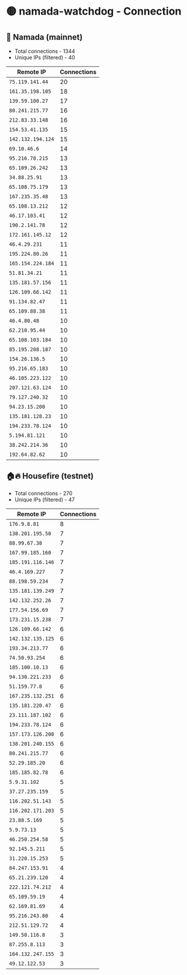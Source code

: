 # 🟡 namada-watchdog - Connection

## 🚀 Namada (mainnet)
- Total connections - 1344
- Unique IPs (filtered) - 40

| Remote IP | Connections |
|-----------|-------------|
| `75.119.141.44` | 20 |
| `161.35.198.105` | 18 |
| `139.59.100.27` | 17 |
| `80.241.215.77` | 16 |
| `212.83.33.148` | 16 |
| `154.53.41.135` | 15 |
| `142.132.194.124` | 15 |
| `69.10.46.6` | 14 |
| `95.216.78.215` | 13 |
| `65.109.26.242` | 13 |
| `34.88.25.91` | 13 |
| `65.108.75.179` | 13 |
| `167.235.35.48` | 13 |
| `65.108.13.212` | 12 |
| `46.17.103.41` | 12 |
| `190.2.141.78` | 12 |
| `172.161.145.12` | 12 |
| `46.4.29.231` | 11 |
| `195.224.80.26` | 11 |
| `165.154.224.184` | 11 |
| `51.81.34.21` | 11 |
| `135.181.57.156` | 11 |
| `126.109.66.142` | 11 |
| `91.134.82.47` | 11 |
| `65.109.88.38` | 11 |
| `46.4.80.48` | 10 |
| `62.210.95.44` | 10 |
| `65.108.103.184` | 10 |
| `85.195.208.187` | 10 |
| `154.26.136.5` | 10 |
| `95.216.65.183` | 10 |
| `46.105.223.122` | 10 |
| `207.121.63.124` | 10 |
| `79.127.240.32` | 10 |
| `94.23.15.200` | 10 |
| `135.181.128.23` | 10 |
| `194.233.78.124` | 10 |
| `5.194.81.121` | 10 |
| `38.242.214.36` | 10 |
| `192.64.82.62` | 10 |

## 🏠🔥 Housefire (testnet)

- Total connections - 270
- Unique IPs (filtered) - 47

| Remote IP | Connections |
|-----------|-------------|
| `176.9.8.81` | 8 |
| `138.201.195.50` | 7 |
| `88.99.67.38` | 7 |
| `167.99.185.160` | 7 |
| `185.191.116.146` | 7 |
| `46.4.169.227` | 7 |
| `88.198.59.234` | 7 |
| `135.181.139.249` | 7 |
| `142.132.252.26` | 7 |
| `177.54.156.69` | 7 |
| `173.231.15.238` | 7 |
| `126.109.66.142` | 6 |
| `142.132.135.125` | 6 |
| `193.34.213.77` | 6 |
| `74.50.93.254` | 6 |
| `185.100.10.13` | 6 |
| `94.130.221.233` | 6 |
| `51.159.77.8` | 6 |
| `167.235.132.251` | 6 |
| `135.181.220.47` | 6 |
| `23.111.187.102` | 6 |
| `194.233.78.124` | 6 |
| `157.173.126.208` | 6 |
| `138.201.240.155` | 6 |
| `80.241.215.77` | 6 |
| `52.29.185.20` | 6 |
| `185.185.82.78` | 6 |
| `5.9.31.102` | 5 |
| `37.27.235.159` | 5 |
| `116.202.51.143` | 5 |
| `116.202.171.203` | 5 |
| `23.88.5.169` | 5 |
| `5.9.73.13` | 5 |
| `46.250.254.58` | 5 |
| `92.145.5.211` | 5 |
| `31.220.15.253` | 5 |
| `84.247.153.91` | 4 |
| `65.21.239.120` | 4 |
| `222.121.74.212` | 4 |
| `65.109.59.19` | 4 |
| `62.169.81.69` | 4 |
| `95.216.243.80` | 4 |
| `212.51.129.72` | 4 |
| `149.50.116.8` | 3 |
| `87.255.8.113` | 3 |
| `164.132.247.155` | 3 |
| `49.12.122.53` | 3 |

